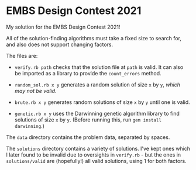 # EMBS Design Contest 2021

My solution for the EMBS Design Contest 2021!

All of the solution-finding algorithms must take a fixed size to search for, and also does not 
support changing factors.

The files are:

- `verify.rb path` checks that the solution file at `path` is valid. It can also be imported as
  a library to provide the `count_errors` method.

- `random_sol.rb x y` generates a random solution of size `x` by `y`, *which may not be valid*.

- `brute.rb x y` generates random solutions of size `x` by `y` until one is valid.

- `genetic.rb x y` uses the Darwinning genetic algorithm library to find solutions of size `x` by
  `y`. (Before running this, run `gem install darwinning`.)

The `data` directory contains the problem data, separated by spaces.

The `solutions` directory contains a variety of solutions. I've kept ones which I later found to be
invalid due to oversights in `verify.rb` - but the ones in `solutions/valid` are (hopefully!) all
valid solutions, using 1 for both factors.
